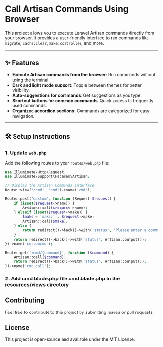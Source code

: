 # Call Artisan Commands Using Browser

This project allows you to execute Laravel Artisan commands directly from your browser. It provides a user-friendly interface to run commands like `migrate`, `cache:clear`, `make:controller`, and more.

---

## ✨ Features

- **Execute Artisan commands from the browser**: Run commands without using the terminal.
- **Dark and light mode support**: Toggle between themes for better visibility.
- **Auto-suggestions for commands**: Get suggestions as you type.
- **Shortcut buttons for common commands**: Quick access to frequently used commands.
- **Organized accordion sections**: Commands are categorized for easy navigation.

---

## 🛠️ Setup Instructions

### 1. Update `web.php`
Add the following routes to your `routes/web.php` file:

```php
use Illuminate\Http\Request;
use Illuminate\Support\Facades\Artisan;

// Display the Artisan Commands interface
Route::view('/cmd', 'cmd')->name('cmd');

Route::post('custom', function (Request $request) {
    if (isset($request->name)) {
        Artisan::call($request->name);
    } elseif (isset($request->make)) {
        $make = 'make:' . $request->make;
        Artisan::call($make);
    } else {
        return redirect()->back()->with('status', 'Please enter a command');
    }
    return redirect()->back()->with('status', Artisan::output());
})->name('customCmd');

Route::get('/cmd/{command}', function ($command) {
    Artisan::call($command);
    return redirect()->back()->with('status', Artisan::output());
})->name('cmd.call');
```
###  2. Add cmd.blade.php  file cmd.blade.php in the resources/views directory 

## Contributing
Feel free to contribute to this project by submitting issues or pull requests.

## License
This project is open-source and available under the MIT License.
